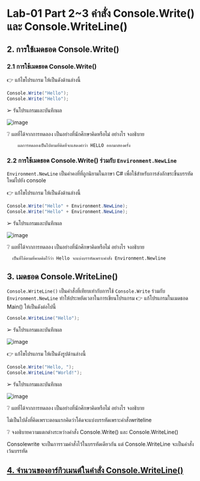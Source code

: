 # Lab-01 Part 2~3 คำสั่ง Console.Write() และ Console.WriteLine()

## 2. การใช้เมดธอด Console.Write()

### 2.1 การใช้เมดธอด Console.Write()
👉 แก้ไขโปรแกรม ให้เป็นดังด้านล่างนี้

```csharp
Console.Write("Hello");
Console.Write("Hello");
```

➢ รันโปรแกรมและบันทึกผล

![image](https://github.com/fulk2014/03376836-OOP-2566-Lab-01/assets/144195753/307edb4a-c15e-4238-9c11-be8a18693ef3)



❔ ผลที่ได้จากการทดลอง เป็นอย่างที่นักศึกษาคิดหรือไม่ อย่างไร จงอธิบาย

        ผลการทดลองเป็นไปตามที่คิดที่จะแสดงคำว่า HELLO ออกมาสองครั้ง

### 2.2 การใช้เมดธอด Console.Write() ร่วมกับ  `Environment.NewLine`

`Environment.NewLine` เป็นค่าคงที่ที่ถูกนิยามในภาษา C# เพื่อใช้สำหรับการส่งอักขระขึ้นบรรทัดใหม่ไปยัง console

👉 แก้ไขโปรแกรม ให้เป็นดังด้านล่างนี้

```csharp
Console.Write("Hello" + Environment.NewLine);
Console.Write("Hello" + Environment.NewLine);
```

➢ รันโปรแกรมและบันทึกผล

![image](https://github.com/fulk2014/03376836-OOP-2566-Lab-01/assets/144195753/317e353a-65fe-49a1-a77e-14cc18180325)



❔ ผลที่ได้จากการทดลอง เป็นอย่างที่นักศึกษาคิดหรือไม่ อย่างไร จงอธิบาย

      เป็นที่ได้ตามที่คาดคิดไว้ว่า Hello จะแบ่งบรรทัดเพราะคำสั่ง Environment.Newline


## 3. เมดธอด Console.WriteLine()

`Console.WriteLine()` เป็นคำสั่งที่เทียบเท่ากับการใช้  `Console.Write` ร่วมกับ  `Environment.NewLine` ทำให้ประหยัดเวลาในการเขียนโปรแกรม
👉 แก้โปรแกรมในเมดธอด Main() ให้เป็นดังต่อไปนี้

```csharp
Console.WriteLine("Hello");
```

➢ รันโปรแกรมและบันทึกผล

![image](https://github.com/fulk2014/03376836-OOP-2566-Lab-01/assets/144195753/0da20bc1-1007-4506-a1b6-d1d267d37cf2)



👉 แก้ไขโปรแกรม ให้เป็นดังรูปด้านล่างนี้

```csharp
Console.Write("Hello, ");
Console.WriteLine("World!");
```

➢ รันโปรแกรมและบันทึกผล

![image](https://github.com/fulk2014/03376836-OOP-2566-Lab-01/assets/144195753/a890066b-e884-4ae3-b765-36b34ca4f4b6)


❔ ผลที่ได้จากการทดลอง เป็นอย่างที่นักศึกษาคิดหรือไม่ อย่างไร จงอธิบาย

ไม่เป็นไปดั่งที่คิดเพราะตอนแรกคิดว่าโค้ดจะแบ่งบรรทัดเพราะคำสั่งwriteline


❔ จงอธิบายความแตกต่างระหว่างคำสั่ง Console.Write() และ Console.WriteLine()

Consolewrite จะเป็นการรวมคำสั่งไว้ในบรรทัดเดียวกัน แต่ Console.WriteLine จะเป็นคำสั่งเว้นบรรทัด


## [4. จำนวนของอาร์กิวเมนต์ในคำสั่ง Console.WriteLine()](./Lab-01-part-4.md)
